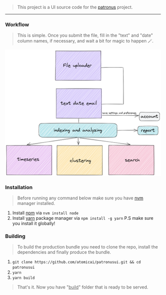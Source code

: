 > This project is a UI source code for the <a href="https://github.com/atomicai/patronus/">patronus</a> project. 

---

### Workflow
> This is simple. Once you submit the file, fill in the "text" and "date" column names, if necessary, and wait a bit for magic to happen 🪄.

![flowui](./docs/patronus_doc.png)

### Installation

> Before running any command below make sure you have <a href="https://github.com/nvm-sh/nvm">nvm</a> manager installed.

1. Install <a href="https://www.npmjs.com/">npm</a> via `nvm install node`
2. Install <a href="https://yarnpkg.com/">yarn</a> package manager via `npm install -g yarn` 
P.S make sure you install it globally!

### Building

> To build the production bundle you need to clone the repo, install the dependencies and finally produce the bundle.

1. `git clone https://github.com/atomicai/patronusui.git && cd patronusui`
2. `yarn`
3. `yarn build`

> That's it. Now you have "<u>build</u>" folder that is ready to be served.
